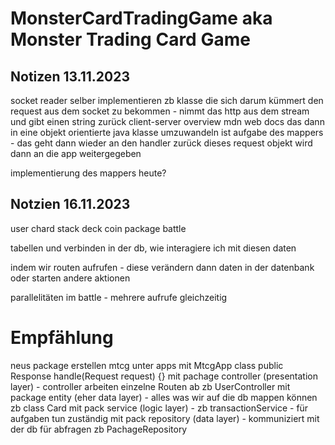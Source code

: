 # MonsterCardTradingGame aka Monster Trading Card Game

## Notizen 13.11.2023

socket reader selber implementieren zb
klasse die sich darum kümmert den request aus dem socket zu bekommen - nimmt das http aus dem stream und gibt einen string zurück
client-server overview mdn web docs
das dann in eine objekt orientierte java klasse umzuwandeln ist aufgabe des mappers - das geht dann wieder an den handler zurück
dieses request objekt wird dann an die app weitergegeben

implementierung des mappers heute?


## Notzien 16.11.2023

user
chard
stack
deck
coin
package
battle

tabellen und verbinden in der db, wie interagiere ich mit diesen daten

indem wir routen aufrufen - diese verändern dann daten in der datenbank oder starten andere aktionen

parallelitäten im battle - mehrere aufrufe gleichzeitig


# Empfählung

neus package erstellen
mtcg unter apps mit MtcgApp class public Response handle(Request request) {}
mit pachage controller (presentation layer) - controller arbeiten einzelne Routen ab zb UserController
mit package entity (eher data layer) - alles was wir auf die db mappen können zb class Card
mit pack service (logic layer) - zb transactionService - für aufgaben tun zuständig
mit pack repository (data layer) - kommuniziert mit der db für abfragen zb PachageRepository


